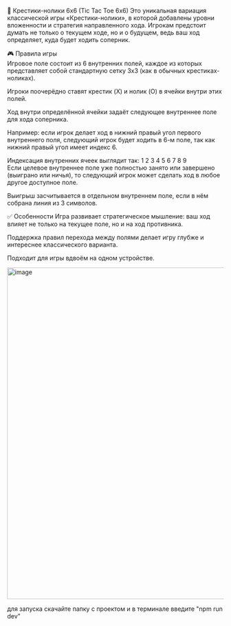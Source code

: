 🧠 Крестики-нолики 6x6 (Tic Tac Toe 6x6)
Это уникальная вариация классической игры «Крестики-нолики», в которой добавлены уровни вложенности и стратегия направленного хода. Игрокам предстоит думать не только о текущем ходе, но и о будущем, ведь ваш ход определяет, куда будет ходить соперник.

🎮 Правила игры  
Игровое поле состоит из 6 внутренних полей, каждое из которых представляет собой стандартную сетку 3x3 (как в обычных крестиках-ноликах).

Игроки поочерёдно ставят крестик (X) и нолик (O) в ячейки внутри этих полей.

Ход внутри определённой ячейки задаёт следующее внутреннее поле для хода соперника.

Например: если игрок делает ход в нижний правый угол первого внутреннего поля, следующий игрок будет ходить в 6-м поле, так как нижний правый угол имеет индекс 6.

Индексация внутренних ячеек выглядит так:
1 2 3
4 5 6
7 8 9  
Если целевое внутреннее поле уже полностью занято или завершено (выиграно или ничья), то следующий игрок может сделать ход в любое другое доступное поле.

Выигрыш засчитывается в отдельном внутреннем поле, если в нём собрана линия из 3 символов.

✅ Особенности
Игра развивает стратегическое мышление: ваш ход влияет не только на текущее поле, но и на ход противника.

Поддержка правил перехода между полями делает игру глубже и интереснее классического варианта.

Подходит для игры вдвоём на одном устройстве.

<img width="993" height="772" alt="image" src="https://github.com/user-attachments/assets/9c36a18c-04db-4dde-b56a-939ab2c6e471" />

для запуска скачайте папку с проектом и в терминале введите "npm run dev"
